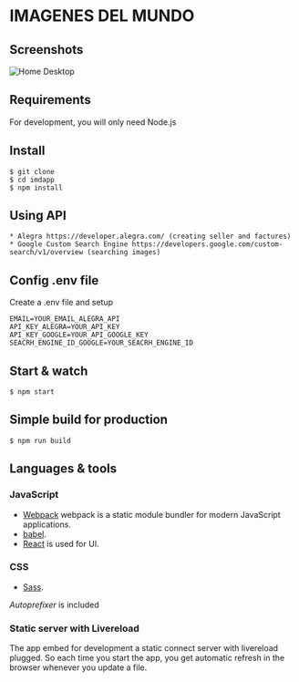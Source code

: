 # IMAGENES DEL MUNDO

## Screenshots

![Home Desktop](relative/path/to/screenshots/home-desktop.png?raw=true "Home Desktop")

## Requirements

For development, you will only need Node.js

## Install

    $ git clone
    $ cd imdapp
    $ npm install

## Using API
    * Alegra https://developer.alegra.com/ (creating seller and factures)
    * Google Custom Search Engine https://developers.google.com/custom-search/v1/overview (searching images)

## Config .env file
Create a .env file and setup

    EMAIL=YOUR_EMAIL_ALEGRA_API
    API_KEY_ALEGRA=YOUR_API_KEY
    API_KEY_GOOGLE=YOUR_API_GOOGLE_KEY
    SEACRH_ENGINE_ID_GOOGLE=YOUR_SEACRH_ENGINE_ID

## Start & watch

    $ npm start

## Simple build for production

    $ npm run build

## Languages & tools

### JavaScript

- [Webpack](https://webpack.js.org/) webpack is a static module bundler for modern JavaScript applications. 
- [babel](https://babeljs.io/).
- [React](http://facebook.github.io/react) is used for UI.

### CSS

- [Sass](https://sass-lang.com/).

_Autoprefixer_ is included

### Static server with Livereload

The app embed for development a static connect server with livereload plugged.
So each time you start the app, you get automatic refresh in the browser whenever you update a file.
